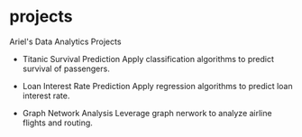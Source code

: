 # projects
Ariel's Data Analytics Projects

* Titanic Survival Prediction
Apply classification algorithms to predict survival of passengers. 

* Loan Interest Rate Prediction 
Apply regression algorithms to predict loan interest rate. 

* Graph Network Analysis 
Leverage graph nerwork to analyze airline flights and routing. 


